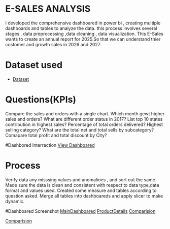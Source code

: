 # E-SALES ANALYSIS 
I developed the comprehensive dashboared in power bi , creating multiple dashboards and tables to analyze the data. this process involves  several stages , data preprocessing ,data cleaning , data visualization.
This E-Sales wants to create an annual report for 2025.So that we can understand thier customer and growth sales in 2026 and 2027.
# Dataset used
- <a href = "https://github.com/Pratiksha280702/Data-Analysis-Dashboared/blob/main/Sample%20-%20Superstore%20(2).csv">Dataset</a>

# Questions(KPIs)
Compare the sales and orders with a single chart.
Which month gewt higher sales and orders?
What are different order status in 2017?
List top 10 states contribution in highest sales?
Percentage of total orders delivered?
Highest selling category?
What are the total net and total sells by subcategory?
Comapare total profit and total discount by City? 

#Dashbored Interraction
<a href="https://github.com/Pratiksha280702/Data-Analysis-Dashboared/blob/main/USS_PROJECT.pbix">View Dashboared</a>

# Process
Verify data any misssing values and anomalioes , and sort out the same.
Made sure the data is clean and consistent with respect to data type,data format and values used.
Created some measure and tables according to question asked.
Merge all tables into dashboareds and apply slicer to make dynamic.

#Dashboared Screenshot
<a href="https://github.com/Pratiksha280702/Data-Analysis-Dashboared/blob/main/Maindashboard.png">MainDashboared</a>
<a href= "https://github.com/Pratiksha280702/Data-Analysis-Dashboared/blob/main/Product%20Details_uss%202.png">ProductDetails</a>
<a href= "https://github.com/Pratiksha280702/Data-Analysis-Dashboared/blob/main/Comparioson_uss3.png">Comparision</a>

<a href= "D:\Power BI SC">Comparision</a>

